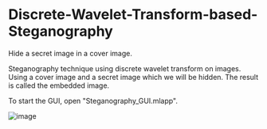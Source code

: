 # Discrete-Wavelet-Transform-based-Steganography
Hide a secret image in a cover image.

Steganography technique using discrete wavelet transform on images.
Using a cover image and a secret image which we will be hidden.
The result is called the embedded image.

To start the GUI, open "Steganography_GUI.mlapp".

![image](https://github.com/Yossi5004/Discrete-Wavelet-Transform-based-Steganography/assets/113097631/4b63d767-bb2c-4ed6-913b-a0e6963e984e)
